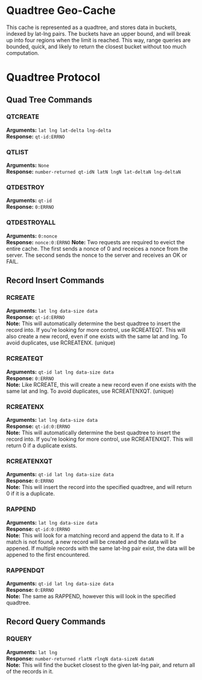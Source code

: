# Quadtree Geo-Cache
This cache is represented as a quadtree, and stores data in buckets, indexed by lat-lng pairs. 
The buckets have an upper bound, and will break up into four regions when the limit is reached.
This way, range queries are bounded, quick, and likely to return the closest bucket without too much computation.

# Quadtree Protocol
## Quad Tree Commands

### QTCREATE
**Arguments:** `lat lng lat-delta lng-delta`  
**Response:** `qt-id:ERRNO`

### QTLIST
**Arguments:** `None`  
**Response:** `number-returned qt-idN latN lngN lat-deltaN lng-deltaN`

### QTDESTROY
**Arguments:** `qt-id`  
**Response:** `0:ERRNO`

### QTDESTROYALL
**Arguments:** `0:nonce`  
**Response:** `nonce:0:ERRNO`
**Note:** Two requests are required to eveict the entire cache. 
The first sends a nonce of 0 and receices a nonce from the server. 
The second sends the nonce to the server and receives an OK or FAIL.  

## Record Insert Commands

### RCREATE
**Arguments:** `lat lng data-size data`  
**Response:** `qt-id:ERRNO`  
**Note:** This will automatically determine the best quadtree to insert the record into.
If you're looking for more control, use RCREATEQT. 
This will also create a new record, even if one exists with the same lat and lng. 
To avoid duplicates, use RCREATENX. (unique)  

### RCREATEQT
**Arguments:** `qt-id lat lng data-size data`  
**Response:** `0:ERRNO`  
**Note:** Like RCREATE, this will create a new record even if one exists with the same lat and lng.
To avoid duplicates, use RCREATENXQT. (unique)  

### RCREATENX
**Arguments:** `lat lng data-size data`  
**Response:** `qt-id:0:ERRNO`  
**Note:** This will automatically determine the best quadtree to insert the record into.
If you're looking for more control, use RCREATENXQT.
This will return 0 if a duplicate exists.  

### RCREATENXQT
**Arguments:** `qt-id lat lng data-size data`  
**Response:** `0:ERRNO`  
**Note:** This will insert the record into the specified quadtree, and will return 0 if it is a duplicate.  

### RAPPEND
**Arguments:** `lat lng data-size data`  
**Response:** `qt-id:0:ERRNO`  
**Note:** This will look for a matching record and append the data to it.
If a match is not found, a new record will be created and the data will be appened.
If multiple records with the same lat-lng pair exist, the data will be appened to the first encountered.  

### RAPPENDQT
**Arguments:** `qt-id lat lng data-size data`  
**Response:** `0:ERRNO`  
**Note:** The same as RAPPEND, however this will look in the specified quadtree.  

## Record Query Commands

### RQUERY
**Arguments:** `lat lng`  
**Response:** `number-returned rlatN rlngN data-sizeN dataN`  
**Note:** This will find the bucket closest to the given lat-lng pair, and return all of the records in it.

